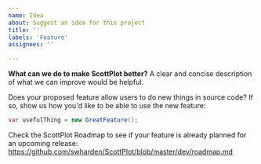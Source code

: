 ```yaml
---
name: Idea
about: Suggest an idea for this project
title: ''
labels: 'Feature'
assignees: ''

---
```


**What can we do to make ScottPlot better?**
A clear and concise description of what we can improve would be helpful.

Does your proposed feature allow users to do new things in source code? If so, show us how you'd like to be able to use the new feature:

```cs
var usefulThing = new GreatFeature();
```

Check the ScottPlot Roadmap to see if your feature is already planned for an upcoming release:
https://github.com/swharden/ScottPlot/blob/master/dev/roadmap.md
